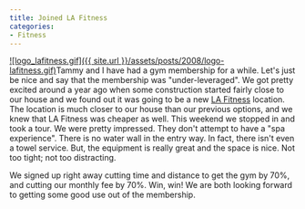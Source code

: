 ```yaml
---
title: Joined LA Fitness
categories:
- Fitness
---
```


[![logo_lafitness.gif]({{ site.url }}/assets/posts/2008/logo-lafitness.gif)](http://www.lafitness.com/)Tammy and I have had a gym membership for a while. Let's just be nice and say that the membership was "under-leveraged". We got pretty excited around a year ago when some construction started fairly close to our house and we found out it was going to be a new [LA Fitness](http://www.lafitness.com/) location. The location is much closer to our house than our previous options, and we knew that LA Fitness was cheaper as well.
This weekend we stopped in and took a tour. We were pretty impressed. They don't attempt to have a "spa experience". There is no water wall in the entry way. In fact, there isn't even a towel service. But, the equipment is really great and the space is nice. Not too tight; not too distracting.

We signed up right away cutting time and distance to get the gym by 70%, and cutting our monthly fee by 70%. Win, win! We are both looking forward to getting some good use out of the membership.
